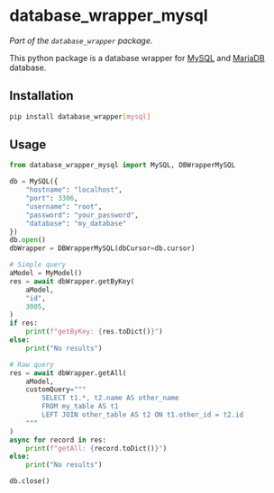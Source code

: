 # database_wrapper_mysql

_Part of the `database_wrapper` package._

This python package is a database wrapper for [MySQL](https://www.mysql.com/) and [MariaDB](https://mariadb.org/) database.

## Installation

```bash
pip install database_wrapper[mysql]
```

## Usage

```python
from database_wrapper_mysql import MySQL, DBWrapperMySQL

db = MySQL({
    "hostname": "localhost",
    "port": 3306,
    "username": "root",
    "password": "your_password",
    "database": "my_database"
})
db.open()
dbWrapper = DBWrapperMySQL(dbCursor=db.cursor)

# Simple query
aModel = MyModel()
res = await dbWrapper.getByKey(
    aModel,
    "id",
    3005,
)
if res:
    print(f"getByKey: {res.toDict()}")
else:
    print("No results")

# Raw query
res = await dbWrapper.getAll(
    aModel,
    customQuery="""
        SELECT t1.*, t2.name AS other_name
        FROM my_table AS t1
        LEFT JOIN other_table AS t2 ON t1.other_id = t2.id
    """
)
async for record in res:
    print(f"getAll: {record.toDict()}")
else:
    print("No results")

db.close()
```
